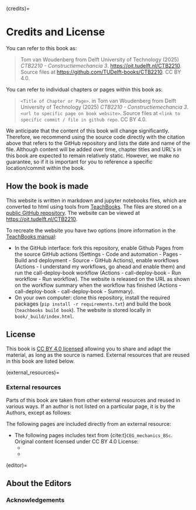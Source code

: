 (credits)=
# Credits and License

You can refer to this book as:

> Tom van Woudenberg from Delft University of Technology (2025) _CTB2210 - Constructiemechancia 3_. https://oit.tudelft.nl/CTB2210. Source files at https://github.com/TUDelft-books/CTB2210. CC BY 4.0.

You can refer to individual chapters or pages within this book as:

> `<Title of Chapter or Page>`. in Tom van Woudenberg from Delft University of Technology (2025) _CTB2210 - Constructiemechancia 3_.`<url to specific page on book website>`. Source files at `<link to specific commit / file in github repo`. CC BY 4.0.

We anticipate that the content of this book will change significantly. Therefore, we recommend using the source code directly with the citation above that refers to the GitHub repository and lists the date and name of the file. Although content will be added over time, chapter titles and URL's in this book are expected to remain relatively static. However, we make no guarantee, so if it is important for you to reference a specific location/commit within the book.

## How the book is made
This website is written in markdown and jupyter notebooks files, which are converted to html using tools from [TeachBooks](https://teachbooks.io/). The files are stored on a [public GitHub repository](https://github.com/TUDelft-books/CTB2210). The website can be viewed at https://oit.tudelft.nl/CTB2210.

To recreate the website you have two options (more information in the [TeachBooks manual](https://teachbooks.io/manual/):
- In the GitHub interface: fork this repository, enable Github Pages from the source GitHub actions (Settings - Code and automation - Pages - Build and deployment - Source - GitHub Actions), enable workflows (Actions - I understand my workflows, go ahead and enable them) and run the call-deploy-book workflow (Actions - call-deploy-book - Run workflow - Run workflow). The website is released on the URL as shown on the workflow summary when the workflow has finished (Actions - call-deploy-book - call-deploy-book - Summary).
- On your own computer: clone this repository, install the required packages (`pip install -r requirements.txt`) and build the book (`teachbooks build book`). The website is stored locally in `book/_build/index.html`.

## License
This book is [CC BY 4.0 licensed](https://creativecommons.org/licenses/by/4.0/) allowing you to share and adapt the material, as long as the source is named. External resources that are reused in this book are listed below.

(external_resources)=
### External resources

Parts of this book are taken from other external resources and reused in various ways. If an author is not listed on a particular page, it is by the Authors, except as follows:

The following pages are included directly from an external resource:
- The following pages includes text from {cite:t}`CEG_mechanics_BSc`. Original content licensed under CC BY 4.0 License:
  - [](./_git/github.com_TUDelft-books_CEG-mechanics-BSc/NL/book/statically_inderminate/determinancy.md)
  - [](./_git/github.com_TUDelft-books_CEG-mechanics-BSc/NL/book/tools/matrixframe.md)


(editor)=
## About the Editors

### Acknowledgements
